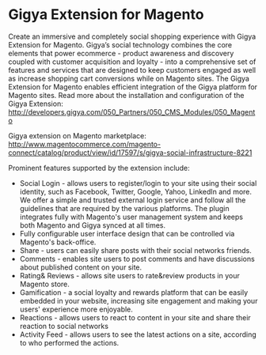 <h1>Gigya Extension for Magento</h1>

Create an immersive and completely social shopping experience with Gigya Extension for Magento. Gigya’s social technology combines the core elements that power ecommerce - product awareness and discovery coupled with customer acquisition and loyalty - into a comprehensive set of features and services that are designed to keep customers engaged as well as increase shopping cart conversions while on Magento sites.  The Gigya Extension for Magento enables efficient integration of the Gigya platform for Magento sites. Read more about the installation and configuration of the Gigya Extension:
http://developers.gigya.com/050_Partners/050_CMS_Modules/050_Magento

Gigya extension on Magento marketplace:
http://www.magentocommerce.com/magento-connect/catalog/product/view/id/17597/s/gigya-social-infrastructure-8221

Prominent features supported by the extension include:

* Social Login - allows users to register/login to your site using their social identity, such as Facebook, Twitter, Google, Yahoo, LinkedIn and more. We offer a simple and trusted external login service and follow all the guidelines that are required by the various platforms. The plugin integrates fully with Magento's user management system and keeps both Magento and Gigya synced at all times.
* Fully configurable user interface design that can be controlled via Magento's back-office.
* Share - users can easily share posts with their social networks friends.
* Comments - enables site users to post comments and have discussions about published content on your site.
* Rating& Reviews - allows site users to rate&review products in your Magento store.
* Gamification - a social loyalty and rewards platform that can be easily embedded in your website, increasing site engagement and making your users' experience more enjoyable.
* Reactions - allows users to react to content in your site and share their reaction to social networks
* Activity Feed - allows users to see the latest actions on a site, according to who performed the actions.




